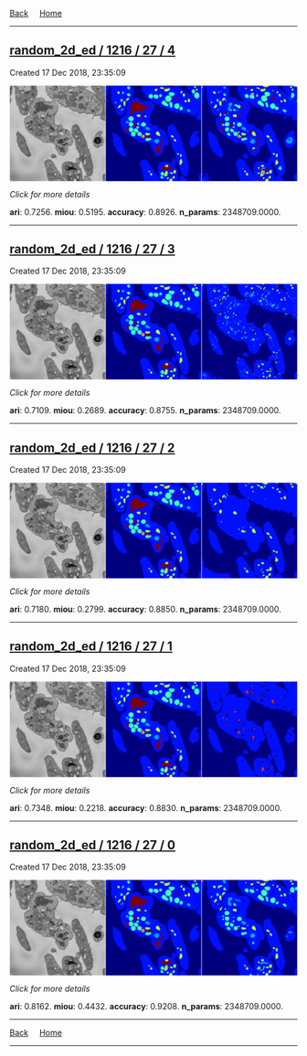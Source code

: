 
[Back](..)&nbsp;&nbsp;&nbsp;&nbsp;&nbsp;[Home](https://leapmanlab.github.io/snapshots)

---

<div class="summary"><a href="4"><h2>random_2d_ed / 1216 / 27 / 4</h2></a><p>Created 17 Dec 2018, 23:35:09
</p><a href="4"><img src="4/media/summary.png" align="center"></a><p>
<i>Click for more details</i>
</p></div>

**ari**: 0.7256. **miou**: 0.5195. **accuracy**: 0.8926. **n_params**: 2348709.0000. 

---

<div class="summary"><a href="3"><h2>random_2d_ed / 1216 / 27 / 3</h2></a><p>Created 17 Dec 2018, 23:35:09
</p><a href="3"><img src="3/media/summary.png" align="center"></a><p>
<i>Click for more details</i>
</p></div>

**ari**: 0.7109. **miou**: 0.2689. **accuracy**: 0.8755. **n_params**: 2348709.0000. 

---

<div class="summary"><a href="2"><h2>random_2d_ed / 1216 / 27 / 2</h2></a><p>Created 17 Dec 2018, 23:35:09
</p><a href="2"><img src="2/media/summary.png" align="center"></a><p>
<i>Click for more details</i>
</p></div>

**ari**: 0.7180. **miou**: 0.2799. **accuracy**: 0.8850. **n_params**: 2348709.0000. 

---

<div class="summary"><a href="1"><h2>random_2d_ed / 1216 / 27 / 1</h2></a><p>Created 17 Dec 2018, 23:35:09
</p><a href="1"><img src="1/media/summary.png" align="center"></a><p>
<i>Click for more details</i>
</p></div>

**ari**: 0.7348. **miou**: 0.2218. **accuracy**: 0.8830. **n_params**: 2348709.0000. 

---

<div class="summary"><a href="0"><h2>random_2d_ed / 1216 / 27 / 0</h2></a><p>Created 17 Dec 2018, 23:35:09
</p><a href="0"><img src="0/media/summary.png" align="center"></a><p>
<i>Click for more details</i>
</p></div>

**ari**: 0.8162. **miou**: 0.4432. **accuracy**: 0.9208. **n_params**: 2348709.0000. 

---

[Back](..)&nbsp;&nbsp;&nbsp;&nbsp;&nbsp;[Home](https://leapmanlab.github.io/snapshots)

---